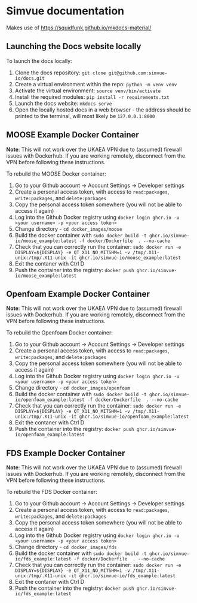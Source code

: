 # Simvue documentation
Makes use of https://squidfunk.github.io/mkdocs-material/

## Launching the Docs website locally
To launch the docs locally:
1. Clone the docs repository: `git clone git@github.com:simvue-io/docs.git`
2. Create a virtual environment within the repo: `python -m venv venv`
3. Activate the virtual environment: `source venv/bin/activate`
4. Install the required modules: `pip install -r requirements.txt`
5. Launch the docs website: `mkdocs serve`
6. Open the locally hosted docs in a web browser - the address should be printed to the terminal, will most likely be `127.0.0.1:8000`

## MOOSE Example Docker Container
**Note**: This will not work over the UKAEA VPN due to (assumed) firewall issues with Dockerhub. If you are working remotely, disconnect from the VPN before following these instructions.

To rebuild the MOOSE Docker container:
1. Go to your Github account -> Account Settings -> Developer settings
2. Create a personal access token, with access to `read:packages`, `write:packages`, and `delete:packages`
3. Copy the personal access token somewhere (you will not be able to access it again)
4. Log into the Github Docker registry using `docker login ghcr.io -u <your username> -p <your access token>`
5. Change directory - `cd docker_images/moose`
6. Build the docker container with `sudo docker build -t ghcr.io/simvue-io/moose_example:latest -f docker/Dockerfile  . --no-cache`
7. Check that you can correctly run the container: `sudo docker run -e DISPLAY=${DISPLAY} -e QT_X11_NO_MITSHM=1 -v /tmp/.X11-unix:/tmp/.X11-unix -it ghcr.io/simvue-io/moose_example:latest`
8. Exit the contaner with Ctrl D
9. Push the container into the registry: `docker push ghcr.io/simvue-io/moose_example:latest`

## Openfoam Example Docker Container
**Note**: This will not work over the UKAEA VPN due to (assumed) firewall issues with Dockerhub. If you are working remotely, disconnect from the VPN before following these instructions.

To rebuild the Openfoam Docker container:
1. Go to your Github account -> Account Settings -> Developer settings
2. Create a personal access token, with access to `read:packages`, `write:packages`, and `delete:packages`
3. Copy the personal access token somewhere (you will not be able to access it again)
4. Log into the Github Docker registry using `docker login ghcr.io -u <your username> -p <your access token>`
5. Change directory - `cd docker_images/openfoam`
6. Build the docker container with `sudo docker build -t ghcr.io/simvue-io/openfoam_example:latest -f docker/Dockerfile  . --no-cache`
7. Check that you can correctly run the container: `sudo docker run -e DISPLAY=${DISPLAY} -e QT_X11_NO_MITSHM=1 -v /tmp/.X11-unix:/tmp/.X11-unix -it ghcr.io/simvue-io/openfoam_example:latest`
8. Exit the contaner with Ctrl D
9. Push the container into the registry: `docker push ghcr.io/simvue-io/openfoam_example:latest`

## FDS Example Docker Container
**Note**: This will not work over the UKAEA VPN due to (assumed) firewall issues with Dockerhub. If you are working remotely, disconnect from the VPN before following these instructions.

To rebuild the FDS Docker container:
1. Go to your Github account -> Account Settings -> Developer settings
2. Create a personal access token, with access to `read:packages`, `write:packages`, and `delete:packages`
3. Copy the personal access token somewhere (you will not be able to access it again)
4. Log into the Github Docker registry using `docker login ghcr.io -u <your username> -p <your access token>`
5. Change directory - `cd docker_images/fds`
6. Build the docker container with `sudo docker build -t ghcr.io/simvue-io/fds_example:latest -f docker/Dockerfile  . --no-cache`
7. Check that you can correctly run the container: `sudo docker run -e DISPLAY=${DISPLAY} -e QT_X11_NO_MITSHM=1 -v /tmp/.X11-unix:/tmp/.X11-unix -it ghcr.io/simvue-io/fds_example:latest`
8. Exit the contaner with Ctrl D
9. Push the container into the registry: `docker push ghcr.io/simvue-io/fds_example:latest`
